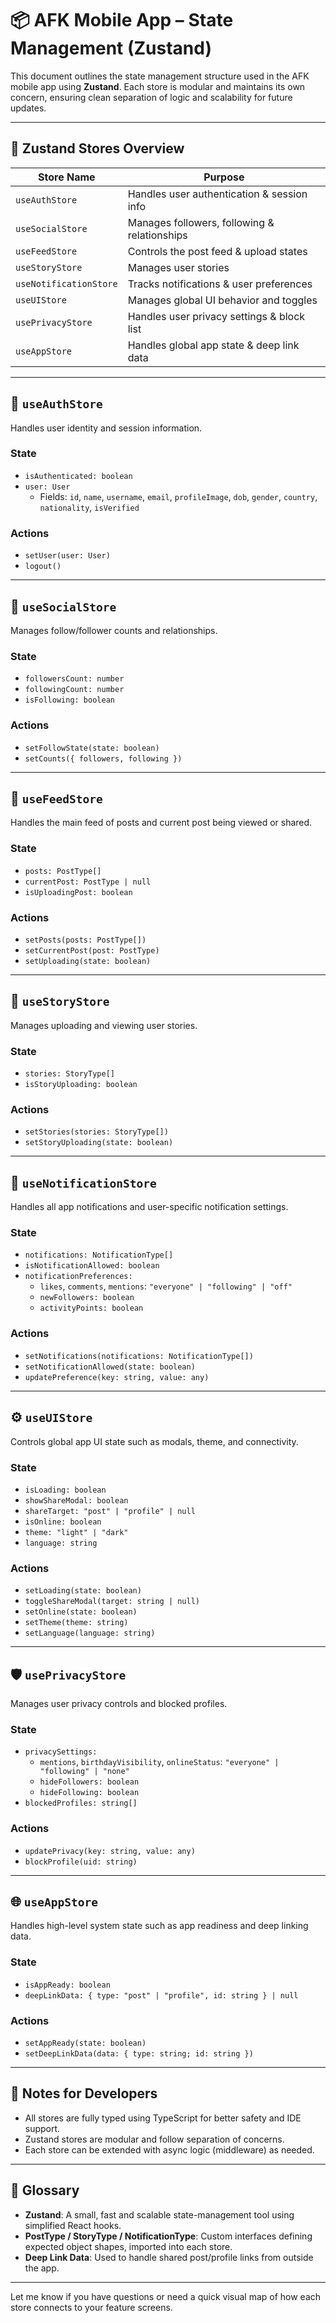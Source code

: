 # 📦 AFK Mobile App – State Management (Zustand)

This document outlines the state management structure used in the AFK mobile app using **Zustand**. Each store is modular and maintains its own concern, ensuring clean separation of logic and scalability for future updates.

---

## 🧩 Zustand Stores Overview

| Store Name             | Purpose                                      |
| ---------------------- | -------------------------------------------- |
| `useAuthStore`         | Handles user authentication & session info   |
| `useSocialStore`       | Manages followers, following & relationships |
| `useFeedStore`         | Controls the post feed & upload states       |
| `useStoryStore`        | Manages user stories                         |
| `useNotificationStore` | Tracks notifications & user preferences      |
| `useUIStore`           | Manages global UI behavior and toggles       |
| `usePrivacyStore`      | Handles user privacy settings & block list   |
| `useAppStore`          | Handles global app state & deep link data    |

---

## 🔐 `useAuthStore`

Handles user identity and session information.

### State

- `isAuthenticated: boolean`
- `user: User`
  - Fields: `id`, `name`, `username`, `email`, `profileImage`, `dob`, `gender`, `country`, `nationality`, `isVerified`

### Actions

- `setUser(user: User)`
- `logout()`

---

## 👥 `useSocialStore`

Manages follow/follower counts and relationships.

### State

- `followersCount: number`
- `followingCount: number`
- `isFollowing: boolean`

### Actions

- `setFollowState(state: boolean)`
- `setCounts({ followers, following })`

---

## 📝 `useFeedStore`

Handles the main feed of posts and current post being viewed or shared.

### State

- `posts: PostType[]`
- `currentPost: PostType | null`
- `isUploadingPost: boolean`

### Actions

- `setPosts(posts: PostType[])`
- `setCurrentPost(post: PostType)`
- `setUploading(state: boolean)`

---

## 📖 `useStoryStore`

Manages uploading and viewing user stories.

### State

- `stories: StoryType[]`
- `isStoryUploading: boolean`

### Actions

- `setStories(stories: StoryType[])`
- `setStoryUploading(state: boolean)`

---

## 🔔 `useNotificationStore`

Handles all app notifications and user-specific notification settings.

### State

- `notifications: NotificationType[]`
- `isNotificationAllowed: boolean`
- `notificationPreferences:`
  - `likes`, `comments`, `mentions`: `"everyone" | "following" | "off"`
  - `newFollowers: boolean`
  - `activityPoints: boolean`

### Actions

- `setNotifications(notifications: NotificationType[])`
- `setNotificationAllowed(state: boolean)`
- `updatePreference(key: string, value: any)`

---

## ⚙️ `useUIStore`

Controls global app UI state such as modals, theme, and connectivity.

### State

- `isLoading: boolean`
- `showShareModal: boolean`
- `shareTarget: "post" | "profile" | null`
- `isOnline: boolean`
- `theme: "light" | "dark"`
- `language: string`

### Actions

- `setLoading(state: boolean)`
- `toggleShareModal(target: string | null)`
- `setOnline(state: boolean)`
- `setTheme(theme: string)`
- `setLanguage(language: string)`

---

## 🛡 `usePrivacyStore`

Manages user privacy controls and blocked profiles.

### State

- `privacySettings:`
  - `mentions`, `birthdayVisibility`, `onlineStatus`: `"everyone" | "following" | "none"`
  - `hideFollowers: boolean`
  - `hideFollowing: boolean`
- `blockedProfiles: string[]`

### Actions

- `updatePrivacy(key: string, value: any)`
- `blockProfile(uid: string)`

---

## 🌐 `useAppStore`

Handles high-level system state such as app readiness and deep linking data.

### State

- `isAppReady: boolean`
- `deepLinkData: { type: "post" | "profile", id: string } | null`

### Actions

- `setAppReady(state: boolean)`
- `setDeepLinkData(data: { type: string; id: string })`

---

## 🧠 Notes for Developers

- All stores are fully typed using TypeScript for better safety and IDE support.
- Zustand stores are modular and follow separation of concerns.
- Each store can be extended with async logic (middleware) as needed.

---

## 📘 Glossary

- **Zustand**: A small, fast and scalable state-management tool using simplified React hooks.
- **PostType / StoryType / NotificationType**: Custom interfaces defining expected object shapes, imported into each store.
- **Deep Link Data**: Used to handle shared post/profile links from outside the app.

---

Let me know if you have questions or need a quick visual map of how each store connects to your feature screens.
